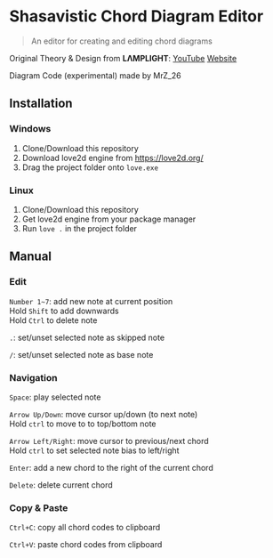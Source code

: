 # Shasavistic Chord Diagram Editor

> An editor for creating and editing chord diagrams

Original Theory & Design from **LΛMPLIGHT**:
[YouTube](https://www.youtube.com/@L4MPLIGHT)
[Website](https://lamplight0.sakura.ne.jp/a/)

Diagram Code (experimental) made by MrZ_26

## Installation

### Windows

1. Clone/Download this repository
2. Download love2d engine from https://love2d.org/
3. Drag the project folder onto `love.exe`

### Linux

1. Clone/Download this repository
2. Get love2d engine from your package manager
3. Run `love .` in the project folder

## Manual

### Edit

`Number 1~7`: add new note at current position  
Hold `Shift` to add downwards  
Hold `Ctrl` to delete note

`.`: set/unset selected note as skipped note

`/`: set/unset selected note as base note

### Navigation

`Space`: play selected note

`Arrow Up/Down`: move cursor up/down (to next note)  
Hold `ctrl` to move to to top/bottom note

`Arrow Left/Right`: move cursor to previous/next chord  
Hold `ctrl` to set selected note bias to left/right

`Enter`: add a new chord to the right of the current chord

`Delete`: delete current chord

### Copy & Paste

`Ctrl+C`: copy all chord codes to clipboard

`Ctrl+V`: paste chord codes from clipboard
